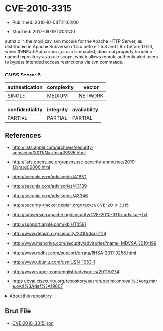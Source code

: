 # CVE-2010-3315

- Published: 2010-10-04T21:00:00

- Modified: 2017-09-19T01:31:00

authz.c in the mod_dav_svn module for the Apache HTTP Server, as distributed in Apache Subversion 1.5.x before 1.5.8 and 1.6.x before 1.6.13, when SVNPathAuthz short_circuit is enabled, does not properly handle a named repository as a rule scope, which allows remote authenticated users to bypass intended access restrictions via svn commands.

### CVSS Score: **6**

| authentication | complexity | vector |
| --- | --- | --- |
| SINGLE | MEDIUM | NETWORK |

| confidentiality | integrity | availability |
| --- | --- | --- |
| PARTIAL | PARTIAL | PARTIAL |

## References

* http://lists.apple.com/archives/security-announce/2011/Mar/msg00006.html

* http://lists.opensuse.org/opensuse-security-announce/2010-12/msg00006.html

* http://secunia.com/advisories/41652

* http://secunia.com/advisories/43139

* http://secunia.com/advisories/43346

* http://security-tracker.debian.org/tracker/CVE-2010-3315

* http://subversion.apache.org/security/CVE-2010-3315-advisory.txt

* http://support.apple.com/kb/HT4581

* http://www.debian.org/security/2010/dsa-2118

* http://www.mandriva.com/security/advisories?name=MDVSA-2010:199

* http://www.redhat.com/support/errata/RHSA-2011-0258.html

* http://www.ubuntu.com/usn/USN-1053-1

* http://www.vupen.com/english/advisories/2011/0264

* https://oval.cisecurity.org/repository/search/definition/oval%3Aorg.mitre.oval%3Adef%3A19007

<details>
<summary>About this repository</summary> 

  This repository is part of the project [Live Hack CVE](https://github.com/Live-Hack-CVE). Main website can be found [www.live-hack.org](https://www.live-hack.org) 
  
  Made by [Sn0wAlice](https://github.com/Sn0wAlice) for the people that care about security and need to have a feed of the latest CVEs. Hope you enjoy it, don't forget to star the repo and follow me on [Twitter](https://twitter.com/Sn0wAlice) and [Github](https://github.com/Sn0wAlice). And that is my [personnal website](https://www.alice-snow.me/)

  - [Home Page](https://github.com/Live-Hack-CVE)
  - [Framework](https://github.com/Live-Hack-CVE/cve-framework)
  - [CVE database](https://github.com/Live-Hack-CVE/full_database)
  - [Changelog](https://github.com/Live-Hack-CVE/Changelog)
</details>

## Brut File

* [CVE-2010-3315.json](https://raw.githubusercontent.com/Live-Hack-CVE/full_database/main/cves/2010/CVE-2010-3315.json)

